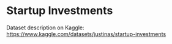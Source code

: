 # Startup Investments

Dataset description on Kaggle: https://www.kaggle.com/datasets/justinas/startup-investments
